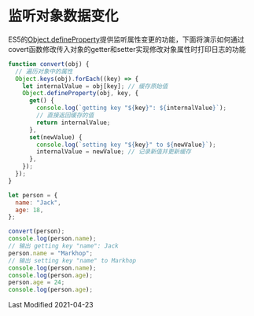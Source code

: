 # 监听对象数据变化

ES5的[Object.defineProperty](https://developer.mozilla.org/en-US/docs/Web/JavaScript/Reference/Global_Objects/Object/defineProperty)提供监听属性变更的功能，下面将演示如何通过covert函数修改传入对象的getter和setter实现修改对象属性时打印日志的功能
```javascript
function convert(obj) {
  // 遍历对象中的属性
  Object.keys(obj).forEach((key) => {
    let internalValue = obj[key]; // 缓存原始值
    Object.defineProperty(obj, key, {
      get() {
        console.log(`getting key "${key}": ${internalValue}`);
        // 直接返回缓存的值
        return internalValue;
      },
      set(newValue) {
        console.log(`setting key "${key}" to ${newValue}`);
        internalValue = newValue; // 记录新值并更新缓存
      },
    });
  });
}

let person = {
  name: "Jack",
  age: 18,
};

convert(person);
console.log(person.name);
// 输出 getting key "name": Jack
person.name = "Markhop";
// 输出 setting key "name" to Markhop
console.log(person.name);
console.log(person.age);
person.age = 24;
console.log(person.age);
```

Last Modified 2021-04-23
